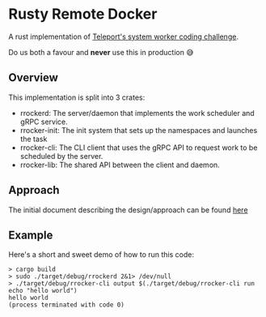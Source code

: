 # Rusty Remote Docker
A rust implementation of [Teleport's system worker coding challenge](https://github.com/gravitational/careers).

Do us both a favour and **never** use this in production 😅

## Overview
This implementation is split into 3 crates:
- rrockerd: The server/daemon that implements the work scheduler and gRPC service.
- rrocker-init: The init system that sets up the namespaces and launches the task
- rrocker-cli: The CLI client that uses the gRPC API to request work to be scheduled by the server.
- rrocker-lib: The shared API between the client and daemon.



## Approach
The initial document describing the design/approach can be found [here](Approach.md)

## Example
Here's a short and sweet demo of how to run this code:

```
> cargo build
> sudo ./target/debug/rrockerd 2&1> /dev/null
> ./target/debug/rrocker-cli output $(./target/debug/rrocker-cli run echo "hello world")
hello world
(process terminated with code 0)
